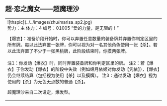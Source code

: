 
超·恋之魔女——超魔理沙
-----------------------
<table border="0">
<tr><td>
<div id="thsleft">
![thspic](../../images/zhu/marisa_sp2.jpg)
</div>
<div id="thsright">
势力：主
体力：4
编号：01005
“爱的力量，是无限的！”

【爆衣】：准备阶段开始时，你可以弃置任意数量的装备牌并弃置你判定区里的所有牌。每以此法弃置一张牌，你可以视为对一名其他角色使用一张【杀】。若以此法弃置了不少于一张黑桃牌，此阶段结束时，你摸两张牌。
</div>
</td></tr>
<tr><td>
注1：你发动【爆衣】时，同时弃置装备牌和你判定区里的牌。
注2：若【爆衣】于你发动【爆衣】的阶段中失效（例如绵月依姬对你发动【凭依】），【爆衣】仍会继续结算（包括视为使用【杀】以及摸牌）。
注3：通过发动【爆衣】视为使用的【杀】为无色无点数的普通【杀】。

超魔理沙来自二次设定，爆发型。
</tr></td></table>